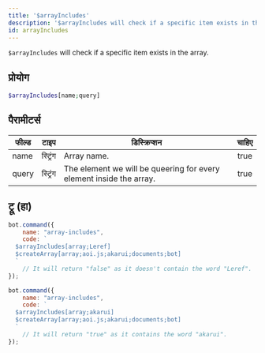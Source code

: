 ```yaml
---
title: '$arrayIncludes'
description: '$arrayIncludes will check if a specific item exists in the array.'
id: arrayIncludes
---
```


`$arrayIncludes` will check if a specific item exists in the array.

## प्रोयोग

```php
$arrayIncludes[name;query]
```

## पैरामीटर्स

| फील्ड | टाइप     | डिस्क्रिप्शन                                                        | चाहिए |
| ----- | -------- | ------------------------------------------------------------------- |:-----:|
| name  | स्ट्रिंग | Array name.                                                         | true  |
| query | स्ट्रिंग | The element we will be queering for every element inside the array. | true  |

## ट्रू (हा)

```javascript
bot.command({
    name: "array-includes",
    code: `
  $arrayIncludes[array;Leref]
  $createArray[array;aoi.js;akarui;documents;bot]
  `
    // It will return "false" as it doesn't contain the word "Leref".
});
```

```javascript
bot.command({
    name: "array-includes",
    code: `
  $arrayIncludes[array;akarui]
  $createArray[array;aoi.js;akarui;documents;bot]
  `
    // It will return "true" as it contains the word "akarui".
});
```